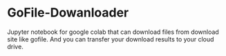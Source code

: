 # GoFile-Dowanloader
Jupyter notebook for google colab that can download files from download site like gofile. And you can transfer your download results to your cloud drive.
